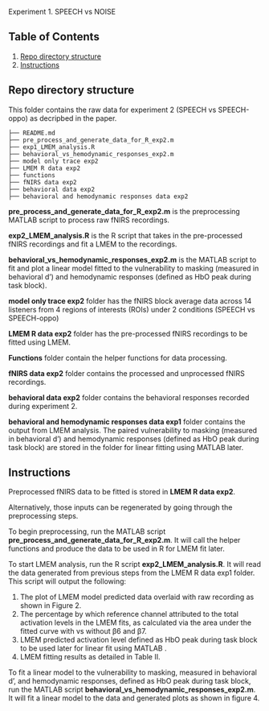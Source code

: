 Experiment 1. SPEECH vs NOISE

## Table of Contents
1. [Repo directory structure](README.md#repo-directory-structure)
1. [Instructions](README.md#Instructions)

## Repo directory structure

This folder contains the raw data for experiment 2 (SPEECH vs SPEECH-oppo) as decripbed in the paper. 

    ├── README.md
    ├── pre_process_and_generate_data_for_R_exp2.m
    ├── exp1_LMEM_analysis.R
    ├── behavioral_vs_hemodynamic_responses_exp2.m
    ├── model only trace exp2
    ├── LMEM R data exp2
    ├── functions
    ├── fNIRS data exp2
    ├── behavioral data exp2
    ├── behavioral and hemodynamic responses data exp2

**pre_process_and_generate_data_for_R_exp2.m** is the preprocessing MATLAB script to process raw fNIRS recordings.

**exp2_LMEM_analysis.R** is the R script that takes in the pre-processed fNIRS recordings and fit a  LMEM to the recordings. 

**behavioral_vs_hemodynamic_responses_exp2.m** is the MATLAB script to fit and plot a linear model fitted to the vulnerability to masking (measured in behavioral d’) and hemodynamic responses (defined as HbO peak during task block). 

**model only trace exp2** folder has the fNIRS block average data across 14 listeners from 4 regions of interests (ROIs) under 2 conditions (SPEECH vs SPEECH-oppo)

**LMEM R data exp2** folder has the pre-processed fNIRS recordings to be fitted using LMEM. 

**Functions** folder contain the helper functions for data processing.

**fNIRS data exp2** folder contains the processed and unprocessed fNIRS recordings.

**behavioral data exp2** folder contains the behavioral responses recorded during experiment 2.

**behavioral and hemodynamic responses data exp1** folder contains the output from LMEM analysis. The paired vulnerability to masking (measured in behavioral d’) and hemodynamic responses (defined as HbO peak during task block) are stored in the folder for linear fitting using MATLAB later.

## Instructions

Preprocessed fNIRS data to be fitted is stored in **LMEM R data exp2**.

Alternatively, those inputs can be regenerated by going through the preprocessing steps.

To begin preprocessing, run the MATLAB script **pre_process_and_generate_data_for_R_exp2.m**. It will call the helper functions and produce the data to be used in R for LMEM fit later.

To start LMEM analysis, run the R script **exp2_LMEM_analysis.R**. It will read the data generated from previous steps from the LMEM R data exp1 folder. This script will output the following:
1. The plot of LMEM model predicted data overlaid with raw recording as shown in Figure 2.
2. The percentage by which reference channel attributed to the total activation levels in the LMEM fits, as calculated via the area under the fitted curve with vs without β6 and β7.
3. LMEM predicted activation level defined as HbO peak during task block to be used later for linear fit using MATLAB .
4. LMEM fitting results as detailed in Table II.

To fit a linear model to the vulnerability to masking, measured in behavioral d’, and hemodynamic responses, defined as HbO peak during task block, run the MATLAB script **behavioral_vs_hemodynamic_responses_exp2.m**. It will fit a linear model to the data and generated plots as shown in figure 4.
